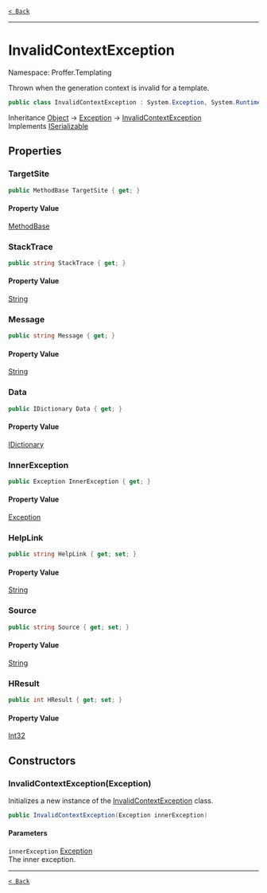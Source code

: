 [`< Back`](./)

---

# InvalidContextException

Namespace: Proffer.Templating

Thrown when the generation context is invalid for a template.

```csharp
public class InvalidContextException : System.Exception, System.Runtime.Serialization.ISerializable
```

Inheritance [Object](https://docs.microsoft.com/en-us/dotnet/api/system.object) → [Exception](https://docs.microsoft.com/en-us/dotnet/api/system.exception) → [InvalidContextException](./proffer.templating.invalidcontextexception)<br>
Implements [ISerializable](https://docs.microsoft.com/en-us/dotnet/api/system.runtime.serialization.iserializable)

## Properties

### **TargetSite**



```csharp
public MethodBase TargetSite { get; }
```

#### Property Value

[MethodBase](https://docs.microsoft.com/en-us/dotnet/api/system.reflection.methodbase)<br>

### **StackTrace**



```csharp
public string StackTrace { get; }
```

#### Property Value

[String](https://docs.microsoft.com/en-us/dotnet/api/system.string)<br>

### **Message**



```csharp
public string Message { get; }
```

#### Property Value

[String](https://docs.microsoft.com/en-us/dotnet/api/system.string)<br>

### **Data**



```csharp
public IDictionary Data { get; }
```

#### Property Value

[IDictionary](https://docs.microsoft.com/en-us/dotnet/api/system.collections.idictionary)<br>

### **InnerException**



```csharp
public Exception InnerException { get; }
```

#### Property Value

[Exception](https://docs.microsoft.com/en-us/dotnet/api/system.exception)<br>

### **HelpLink**



```csharp
public string HelpLink { get; set; }
```

#### Property Value

[String](https://docs.microsoft.com/en-us/dotnet/api/system.string)<br>

### **Source**



```csharp
public string Source { get; set; }
```

#### Property Value

[String](https://docs.microsoft.com/en-us/dotnet/api/system.string)<br>

### **HResult**



```csharp
public int HResult { get; set; }
```

#### Property Value

[Int32](https://docs.microsoft.com/en-us/dotnet/api/system.int32)<br>

## Constructors

### **InvalidContextException(Exception)**

Initializes a new instance of the [InvalidContextException](./proffer.templating.invalidcontextexception) class.

```csharp
public InvalidContextException(Exception innerException)
```

#### Parameters

`innerException` [Exception](https://docs.microsoft.com/en-us/dotnet/api/system.exception)<br>
The inner exception.

---

[`< Back`](./)
